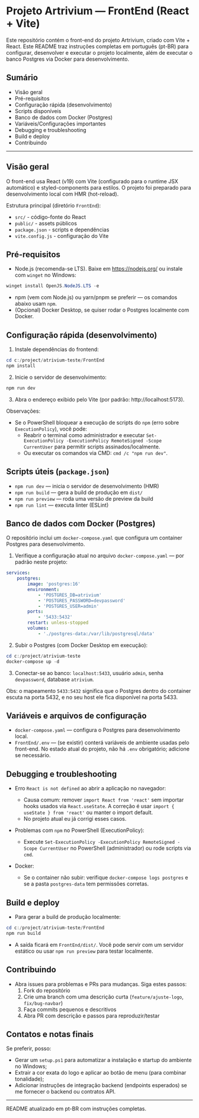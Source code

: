# Projeto Artrivium — FrontEnd (React + Vite)

Este repositório contém o front-end do projeto Artrivium, criado com Vite + React. Este README traz instruções completas em português (pt-BR) para configurar, desenvolver e executar o projeto localmente, além de executar o banco Postgres via Docker para desenvolvimento.

## Sumário

- Visão geral
- Pré-requisitos
- Configuração rápida (desenvolvimento)
- Scripts disponíveis
- Banco de dados com Docker (Postgres)
- Variáveis/Configurações importantes
- Debugging e troubleshooting
- Build e deploy
- Contribuindo

---

## Visão geral

O front-end usa React (v19) com Vite (configurado para o runtime JSX automático) e styled-components para estilos. O projeto foi preparado para desenvolvimento local com HMR (hot-reload).

Estrutura principal (diretório `FrontEnd`):

- `src/` - código-fonte do React
- `public/` - assets públicos
- `package.json` - scripts e dependências
- `vite.config.js` - configuração do Vite

## Pré-requisitos

- Node.js (recomenda-se LTS). Baixe em https://nodejs.org/ ou instale com `winget` no Windows:

```powershell
winget install OpenJS.NodeJS.LTS -e
```

- npm (vem com Node.js) ou yarn/pnpm se preferir — os comandos abaixo usam `npm`.
- (Opcional) Docker Desktop, se quiser rodar o Postgres localmente com Docker.

## Configuração rápida (desenvolvimento)

1. Instale dependências do frontend:

```powershell
cd c:/project/atrivium-teste/FrontEnd
npm install
```

2. Inicie o servidor de desenvolvimento:

```powershell
npm run dev
```

3. Abra o endereço exibido pelo Vite (por padrão: http://localhost:5173).

Observações:
- Se o PowerShell bloquear a execução de scripts do `npm` (erro sobre `ExecutionPolicy`), você pode:
	- Reabrir o terminal como administrador e executar `Set-ExecutionPolicy -ExecutionPolicy RemoteSigned -Scope CurrentUser` para permitir scripts assinados/localmente.
	- Ou executar os comandos via CMD: `cmd /c "npm run dev"`.

## Scripts úteis (`package.json`)

- `npm run dev` — inicia o servidor de desenvolvimento (HMR)
- `npm run build` — gera a build de produção em `dist/`
- `npm run preview` — roda uma versão de preview da build
- `npm run lint` — executa linter (ESLint)

## Banco de dados com Docker (Postgres)

O repositório inclui um `docker-compose.yaml` que configura um container Postgres para desenvolvimento.

1. Verifique a configuração atual no arquivo `docker-compose.yaml` — por padrão neste projeto:

```yaml
services:
	postgres:
		image: 'postgres:16'
		environment:
			- 'POSTGRES_DB=atrivium'
			- 'POSTGRES_PASSWORD=devpassword'
			- 'POSTGRES_USER=admin'
		ports:
			- '5433:5432'
		restart: unless-stopped
		volumes:
			- './postgres-data:/var/lib/postgresql/data'
```

2. Subir o Postgres (com Docker Desktop em execução):

```powershell
cd c:/project/atrivium-teste
docker-compose up -d
```

3. Conectar-se ao banco: `localhost:5433`, usuário `admin`, senha `devpassword`, database `atrivium`.

Obs: o mapeamento `5433:5432` significa que o Postgres dentro do container escuta na porta 5432, e no seu host ele fica disponível na porta 5433.

## Variáveis e arquivos de configuração

- `docker-compose.yaml` — configura o Postgres para desenvolvimento local.
- `FrontEnd/.env` — (se existir) conterá variáveis de ambiente usadas pelo front-end. No estado atual do projeto, não há `.env` obrigatório; adicione se necessário.

## Debugging e troubleshooting

- Erro `React is not defined` ao abrir a aplicação no navegador:
	- Causa comum: remover `import React from 'react'` sem importar hooks usados via `React.useState`. A correção é usar `import { useState } from 'react'` ou manter o import default.
	- No projeto atual eu já corrigi esses casos.

- Problemas com `npm` no PowerShell (ExecutionPolicy):
	- Execute `Set-ExecutionPolicy -ExecutionPolicy RemoteSigned -Scope CurrentUser` no PowerShell (administrador) ou rode scripts via `cmd`.

- Docker:
	- Se o container não subir: verifique `docker-compose logs postgres` e se a pasta `postgres-data` tem permissões corretas.

## Build e deploy

- Para gerar a build de produção localmente:

```powershell
cd c:/project/atrivium-teste/FrontEnd
npm run build
```

- A saída ficará em `FrontEnd/dist/`. Você pode servir com um servidor estático ou usar `npm run preview` para testar localmente.

## Contribuindo

- Abra issues para problemas e PRs para mudanças. Siga estes passos:
	1. Fork do repositório
	2. Crie uma branch com uma descrição curta (`feature/ajuste-logo`, `fix/bug-navbar`)
	3. Faça commits pequenos e descritivos
	4. Abra PR com descrição e passos para reproduzir/testar

## Contatos e notas finais

Se preferir, posso:
- Gerar um `setup.ps1` para automatizar a instalação e startup do ambiente no Windows;
- Extrair a cor exata do logo e aplicar ao botão de menu (para combinar tonalidade);
- Adicionar instruções de integração backend (endpoints esperados) se me fornecer o backend ou contratos API.

---

README atualizado em pt-BR com instruções completas.
